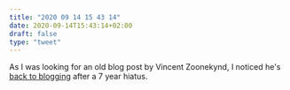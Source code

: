 ```yaml
---
title: "2020 09 14 15 43 14"
date: 2020-09-14T15:43:14+02:00
draft: false
type: "tweet"
---
```

As I was looking for an old blog post by Vincent Zoonekynd, I noticed he's [back to blogging](http://zoonek.free.fr/blosxom/) after a 7 year hiatus.
